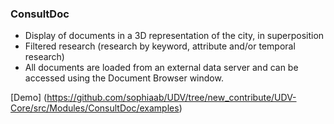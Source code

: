 ### ConsultDoc
 * Display of documents in a 3D representation of the city, in superposition
 * Filtered research (research by keyword, attribute and/or temporal research)
 * All documents are loaded from an external data server and can be accessed using the Document Browser window.

[Demo] (https://github.com/sophiaab/UDV/tree/new_contribute/UDV-Core/src/Modules/ConsultDoc/examples)
